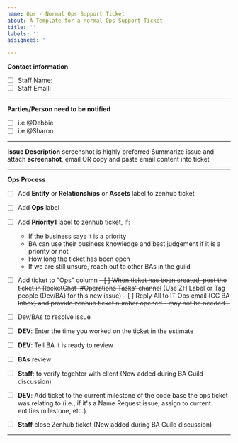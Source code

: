 ```yaml
---
name: Ops - Normal Ops Support Ticket
about: A Template for a normal Ops Support Ticket
title: ''
labels: ''
assignees: ''

---
```



**Contact information**
- [ ] Staff Name:
- [ ] Staff Email:

-----------------

**Parties/Person need to be notified**
- [ ] i.e @Debbie 
- [ ] i.e @Sharon

-----------------

**Issue Description**
screenshot is highly preferred
Summarize issue and attach **screenshot**, email OR copy and paste email content into ticket

-----------------

**Ops Process**
- [ ] Add **Entity** or **Relationships** or **Assets** label to zenhub ticket
- [ ] Add **Ops** label
- [ ] Add **Priority1** label to zenhub ticket, if:
  - If the business says it is a priority
  - BA can use their business knowledge and best judgement if it is a priority or not
  - How long the ticket has been open
  - If we are still unsure, reach out to other BAs in the guild
- [ ] Add ticket to "Ops" column
~~- [ ] When ticket has been created, post the ticket in RocketChat '#Operations Tasks' channel~~  (Use ZH Label or Tag people (Dev/BA) for this new issue)
~~- [ ] Reply All to IT Ops email (CC BA Inbox) and provide zenhub ticket number opened - may not be needed...~~
- [ ] Dev/BAs to resolve issue
- [ ] **DEV**: Enter the time you worked on the ticket in the estimate
- [ ] **DEV**: Tell BA it is ready to review
- [ ] **BAs** review 
- [ ] **Staff**: to verify togehter with client (New added during BA Guild discussion)
- [ ] **DEV**: Add ticket to the current milestone of the code base the ops ticket was relating to (i.e., if it's a Name Request issue, assign to current entities milestone, etc.)
- [ ] **Staff** close Zenhub ticket (New added during BA Guild discussion)



-----------------
